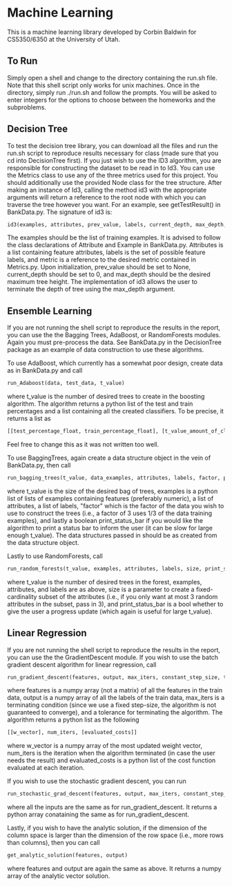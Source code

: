 # Machine Learning

This is a machine learning library developed by Corbin Baldwin for 
CS5350/6350 at the University of Utah.

## To Run
Simply open a shell and change to the directory containing the run.sh file. 
Note that this shell script only works for unix machines. Once in the directory,
simply run ./run.sh and follow the prompts. You will be asked to enter integers 
for the options to choose between the homeworks and the subproblems.

## Decision Tree
To test the decision tree library, you can download all the files and run 
the run.sh script to reproduce results necessary for class (made sure that 
you cd into DecisionTree first). If you just wish
to use the ID3 algorithm, you are responsible for constructing the 
dataset to be read in to Id3. You can use the Metrics class to use any of
the three metrics used for this project. You should additionally use the
provided Node class for the tree structure. After making an instance of Id3,
calling the method id3 with the appropriate arguments will return a 
reference to the root node with which you can traverse the tree however 
you want. For an example, see getTestResult() in BankData.py. The signature
of id3 is:     
```python
id3(examples, attributes, prev_value, labels, current_depth, max_depth, metric):
```
The examples should be the list of training examples. It is advised to 
follow the class declarations of Attribute and Example in BankData.py. 
Attributes is a list containing feature attributes, labels is the set of 
possible feature labels, and metric is a reference to the desired metric
contained in Metrics.py. Upon initialization, prev_value should be set to
None, current_depth should be set to 0, and max_depth should be the desired
maximum tree height. The implementation of id3 allows the user to terminate
the depth of tree using the max_depth argument.

## Ensemble Learning
[//]: # (Upon selecting Homework 2 problem 2, you can choose any of the five subproblems
of the assignment. Keep in mind that these were written with me just having 
learned python so they have not fully utilized multiprocessing or other more
efficient libraries like numpy. Some of the run-times reach 20 minutes for the
subproblems. Note that this is still significantly quicker than for the students
on Canvas who said they could not get theirs run quicker than 2 hours. )

If you are not running the shell script to reproduce the results in the report, 
you can use the the Bagging Trees, AdaBoost, or RandomForests modules. 
Again you must pre-process the data. See BankData.py in the DecisionTree package
as an example of data construction to use these algorithms. 

To use AdaBoost, which currently has a somewhat poor design, create data as in
BankData.py and call 
```python
run_Adaboost(data, test_data, t_value)
```
where t_value is the number of desired trees to create in the boosting algorithm. 
The algorithm returns a python list of the test and train percentages and a list 
containing all the created classifiers. To be precise, it returns a list as
```python
[[test_percentage_float, train_percentage_float], [t_value_amount_of_classifiers]]
```
Feel free to change this as it was not written too well. 

To use BaggingTrees, again create a data structure object in the vein of BankData.py, 
then call
```python
run_bagging_trees(t_value, data_examples, attributes, labels, factor, print_status_bar)
```
where t_value is the size of the desired bag of trees, examples is a python list of lists
of examples containing features (preferably numeric), a list of attributes, a list
of labels, "factor" which is the factor of the data you wish to use to construct the 
trees (i.e., a factor of 3 uses 1/3 of the data training examples), and lastly a 
boolean print_status_bar if you would like the algorithm to print a status bar to 
inform the user (it can be slow for large enough t_value). The data structures passed
in should be as created from the data structure object.
  
Lastly to use RandomForests, call
```python
run_random_forests(t_value, examples, attributes, labels, size, print_status_bar)
```
where t_value is the number of desired trees in the forest, examples, attributes, and 
labels are as above, size is a parameter to create a fixed-cardinality subset of 
the attributes (i.e., if you only want at most 3 random attributes in the subset,
pass in 3), and print_status_bar is a bool whether to give the user a progress update
(which again is useful for large t_value).

[//]: # (If you choose problem 3, this corresponds to the extra credit programming option. Due to the much 
larger dataset, running statistics on 1000 trees took very much too long so I 
reduced to 100 trees. The runtime is still about 30 minutes even with this 
reduction.) 

## Linear Regression
[//]: # (Upon selecting Homework 2 problem 4, you can choose any of the three subproblems
of the assignment. These are all fairly quick for the small "concrete" dataset. If
are not running the shell script to reproduce the results in the report, 
GradientDescent requires you to first construct the features as a numpy matrix and
the resultant lables as a numpy array. Additionally, this gradient descent is not
passed a gradient yet so is not portable to other uses other than linear regression.)

If you are not running the shell script to reproduce the results in the report, 
you can use the the GradientDescent module. If you wish to use the batch gradient
descent algorithm for linear regression, call
```python
run_gradient_descent(features, output, max_iters, constant_step_size, tolerance)
```
where features is a numpy array (not a matrix) of all the features in the train data, 
output is a numpy array of all the labels of the train data, max_iters is a
terminating condition (since we use a fixed step-size, the algorithm is not guaranteed 
to converge), and a tolerance for terminating the algorithm. The algorithm returns 
a python list as the following
```python
[[w_vector], num_iters, [evaluated_costs]]
```
where w_vector is a numpy array of the most updated weight vector, num_iters is the
iteration when the algorithm terminated (in case the user needs the result) and
evaluated_costs is a python list of the cost function evaluated at each iteration.

If you wish to use the stochastic gradient descent, you can run
```python
run_stochastic_grad_descent(features, output, max_iters, constant_step_size, tolerance)
```
where all the inputs are the same as for run_gradient_descent. It returns a python
array conataining the same as for run_gradient_descent.

Lastly, if you wish to have the analytic solution, if the dimension of the column space
is larger than the dimension of the row space (i.e., more rows than columns), then
you can call 
```python
get_analytic_solution(features, output)
```
where features and output are again the same as above. It returns a numpy array of
the analytic vector solution.